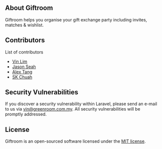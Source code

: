 ## About Giftroom

Giftroom helps you organise your gift exchange party including invites, matches & wishlist.

## Contributors

List of contributors
- [Vin Lim](https://github.com/vinlim)
- [Jason Seah](https://github.com/Jasonseah)
- [Alex Tang](https://github.com/AlexTang0620)
- [SK Chuah](https://github.com/AhKiat)


## Security Vulnerabilities

If you discover a security vulnerability within Laravel, please send an e-mail to us via [vin@greenroom.com.my](mailto:vin@greenroom.com.my). All security vulnerabilities will be promptly addressed.

## License

Giftroom is an open-sourced software licensed under the [MIT license](LICENSE).
